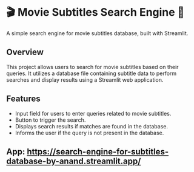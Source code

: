 # 🎬 Movie Subtitles Search Engine 🎥

A simple search engine for movie subtitles database, built with Streamlit.

## Overview

This project allows users to search for movie subtitles based on their queries. It utilizes a database file containing subtitle data to perform searches and display results using a Streamlit web application.

## Features

- Input field for users to enter queries related to movie subtitles.
- Button to trigger the search.
- Displays search results if matches are found in the database.
- Informs the user if the query is not present in the database.

## App: https://search-engine-for-subtitles-database-by-anand.streamlit.app/
